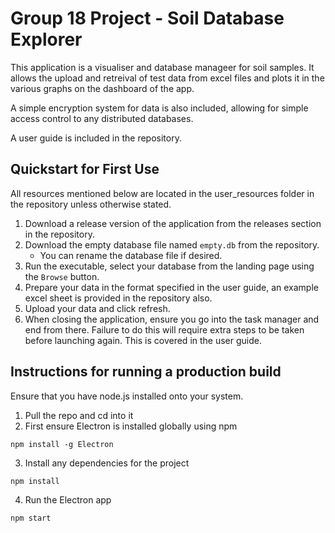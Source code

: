 # Group 18 Project - Soil Database Explorer
This application is a visualiser and database manageer for soil samples. It allows the upload and retreival of test data from excel files and plots it in the various graphs on the dashboard of the app.

A simple encryption system for data is also included, allowing for simple access control to any distributed databases.

A user guide is included in the repository.


## Quickstart for First Use
All resources mentioned below are located in the user_resources folder in the repository unless otherwise stated.

1. Download a release version of the application from the releases section in the repository. 
2. Download the empty database file named `empty.db` from the repository.
    - You can rename the database file if desired.
3. Run the executable, select your database from the landing page using the `Browse` button.
4. Prepare your data in the format specified in the user guide, an example excel sheet is provided in the repository also.
5. Upload your data and click refresh.
6. When closing the application, ensure you go into the task manager and end from there. Failure to do this will require extra steps to be taken before launching again. This is covered in the user guide.



## Instructions for running a production build
Ensure that you have node.js installed onto your system.

1. Pull the repo and cd into it
2. First ensure Electron is installed globally using npm
```
npm install -g Electron
```
3. Install any dependencies for the project
```
npm install
```
4. Run the Electron app
```
npm start
```